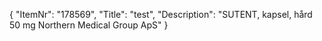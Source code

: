 {
  "ItemNr": "178569",
  "Title": "test",
  "Description": "SUTENT, kapsel, hård 50 mg Northern Medical Group ApS"
}
